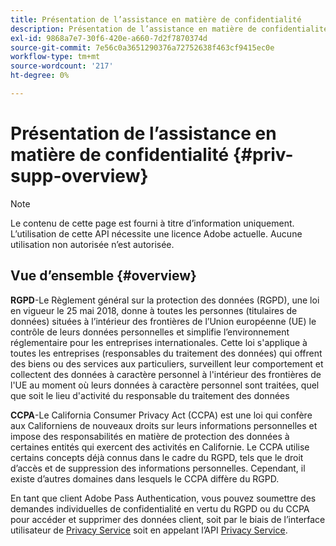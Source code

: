 ```yaml
---
title: Présentation de l’assistance en matière de confidentialité
description: Présentation de l’assistance en matière de confidentialité
exl-id: 9868a7e7-30f6-420e-a660-7d2f7870374d
source-git-commit: 7e56c0a3651290376a72752638f463cf9415ec0e
workflow-type: tm+mt
source-wordcount: '217'
ht-degree: 0%

---
```


# Présentation de l’assistance en matière de confidentialité {#priv-supp-overview}

>[!NOTE]
>
>Le contenu de cette page est fourni à titre d’information uniquement. L’utilisation de cette API nécessite une licence Adobe actuelle. Aucune utilisation non autorisée n’est autorisée.

## Vue d’ensemble {#overview}

**RGPD**-Le Règlement général sur la protection des données (RGPD), une loi en vigueur le 25 mai 2018, donne à toutes les personnes (titulaires de données) situées à l’intérieur des frontières de l’Union européenne (UE) le contrôle de leurs données personnelles et simplifie l’environnement réglementaire pour les entreprises internationales. Cette loi s&#39;applique à toutes les entreprises (responsables du traitement des données) qui offrent des biens ou des services aux particuliers, surveillent leur comportement et collectent des données à caractère personnel à l&#39;intérieur des frontières de l&#39;UE au moment où leurs données à caractère personnel sont traitées, quel que soit le lieu d&#39;activité du responsable du traitement des données

**CCPA**-Le California Consumer Privacy Act (CCPA) est une loi qui confère aux Californiens de nouveaux droits sur leurs informations personnelles et impose des responsabilités en matière de protection des données à certaines entités qui exercent des activités en Californie. Le CCPA utilise certains concepts déjà connus dans le cadre du RGPD, tels que le droit d’accès et de suppression des informations personnelles. Cependant, il existe d’autres domaines dans lesquels le CCPA diffère du RGPD.

En tant que client Adobe Pass Authentication, vous pouvez soumettre des demandes individuelles de confidentialité en vertu du RGPD ou du CCPA pour accéder et supprimer des données client, soit par le biais de l’interface utilisateur de [Privacy Service](https://www.adobe.io/apis/experiencecloud/gdpr/docs/alldocs.html#!api-specification/markdown/narrative/tutorials/privacy_service_tutorial/privacy_service_ui_tutorial.md) soit en appelant l’API [Privacy Service](https://www.adobe.io/apis/experiencecloud/gdpr/docs/alldocs.html#!api-specification/markdown/narrative/tutorials/privacy_service_tutorial/privacy_service_api_tutorial.md).

